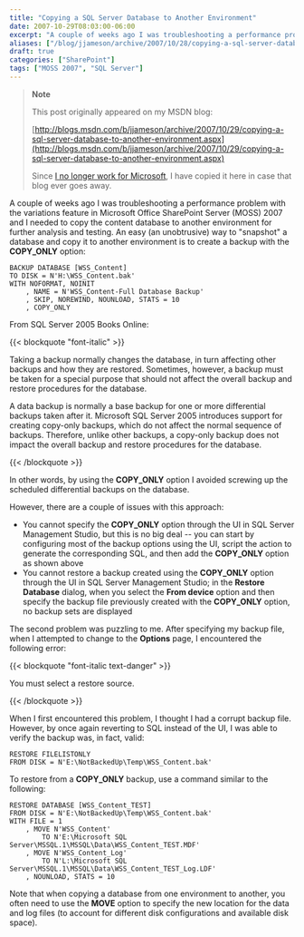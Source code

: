 ```yaml
---
title: "Copying a SQL Server Database to Another Environment"
date: 2007-10-29T08:03:00-06:00
excerpt: "A couple of weeks ago I was troubleshooting a performance problem with the variations feature in Microsoft Office SharePoint Server (MOSS) 2007 and I needed to copy the content database to another environment for further analysis and testing. An easy..."
aliases: ["/blog/jjameson/archive/2007/10/28/copying-a-sql-server-database-to-another-environment.aspx", "/blog/jjameson/archive/2007/10/29/copying-a-sql-server-database-to-another-environment.aspx"]
draft: true
categories: ["SharePoint"]
tags: ["MOSS 2007", "SQL Server"]
---
```


> **Note**
>
> This post originally appeared on my MSDN blog:
>
> [http://blogs.msdn.com/b/jjameson/archive/2007/10/29/copying-a-sql-server-database-to-another-environment.aspx](http://blogs.msdn.com/b/jjameson/archive/2007/10/29/copying-a-sql-server-database-to-another-environment.aspx)
>
> Since
> [I no longer work for Microsoft](/blog/jjameson/2011/09/02/last-day-with-microsoft),
> I have copied it here in case that blog ever goes away.

A couple of weeks ago I was troubleshooting a performance problem with the
variations feature in Microsoft Office SharePoint Server (MOSS) 2007 and I
needed to copy the content database to another environment for further analysis
and testing. An easy (an unobtrusive) way to "snapshot" a database and copy it
to another environment is to create a backup with the **COPY\_ONLY** option:

```
BACKUP DATABASE [WSS_Content]
TO DISK = N'H:\WSS_Content.bak'
WITH NOFORMAT, NOINIT
    , NAME = N'WSS_Content-Full Database Backup'
    , SKIP, NOREWIND, NOUNLOAD, STATS = 10
    , COPY_ONLY
```

From SQL Server 2005 Books Online:

{{< blockquote "font-italic" >}}

Taking a backup normally changes the database, in turn affecting other backups
and how they are restored. Sometimes, however, a backup must be taken for a
special purpose that should not affect the overall backup and restore procedures
for the database.

A data backup is normally a base backup for one or more differential backups
taken after it. Microsoft SQL Server 2005 introduces support for creating
copy-only backups, which do not affect the normal sequence of backups.
Therefore, unlike other backups, a copy-only backup does not impact the overall
backup and restore procedures for the database.

{{< /blockquote >}}

In other words, by using the **COPY\_ONLY** option I avoided screwing up the
scheduled differential backups on the database.

However, there are a couple of issues with this approach:

- You cannot specify the **COPY\_ONLY** option through the UI in SQL Server Management Studio, but this is no big deal -- you can start by configuring most of the backup options using the UI, script the action to generate the corresponding SQL, and then add the **COPY\_ONLY** option as shown above
- You cannot restore a backup created using the **COPY\_ONLY** option through the UI in SQL Server Management Studio; in the **Restore Database** dialog, when you select the **From device** option and then specify the backup file previously created with the **COPY\_ONLY** option, no backup sets are displayed

The second problem was puzzling to me. After specifying my backup file, when I
attempted to change to the **Options** page, I encountered the following error:

{{< blockquote "font-italic text-danger" >}}

You must select a restore source.

{{< /blockquote >}}

When I first encountered this problem, I thought I had a corrupt backup file.
However, by once again reverting to SQL instead of the UI, I was able to verify
the backup was, in fact, valid:

```
RESTORE FILELISTONLY
FROM DISK = N'E:\NotBackedUp\Temp\WSS_Content.bak'
```

To restore from a **COPY\_ONLY** backup, use a command similar to the following:

```
RESTORE DATABASE [WSS_Content_TEST]
FROM DISK = N'E:\NotBackedUp\Temp\WSS_Content.bak'
WITH FILE = 1
    , MOVE N'WSS_Content'
        TO N'E:\Microsoft SQL Server\MSSQL.1\MSSQL\Data\WSS_Content_TEST.MDF'
    , MOVE N'WSS_Content_Log'
        TO N'L:\Microsoft SQL Server\MSSQL.1\MSSQL\Data\WSS_Content_TEST_Log.LDF'
    , NOUNLOAD, STATS = 10
```

Note that when copying a database from one environment to another, you often
need to use the **MOVE** option to specify the new location for the data and log
files (to account for different disk configurations and available disk space).


